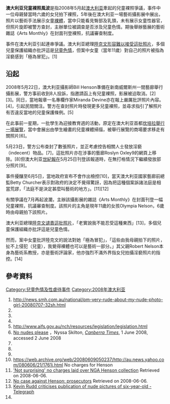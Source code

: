 **澳大利亚兒童裸照風波**是指2008年5月起[澳大利亚](../Page/澳大利亚.md "wikilink")牽起的兒童裸照爭議，事件中一位母親替當時六歲的女兒拍下裸照，5年後在澳大利亚一場藝術攝影展中展出，照片以藝術手法展示女童[裸體](https://zh.wikipedia.org/wiki/裸體 "wikilink")，當中只能看見臀部及乳頭，未有展示女童性器官，但照片旋即被警方查封，主辦單位被調查是否涉及兒童色情。期後舉辦藝展的藝術雜誌《Arts Monthly》在封面刊登裸照，抗議審查制度。

事件在澳大利亚引起連串爭議。澳大利亚總理[陸克文形容難以接受這批照片](https://zh.wikipedia.org/wiki/陸克文 "wikilink")，多個兒童保護組織亦批評這是[兒童色情](../Page/兒童色情.md "wikilink")，但案中女童（當年11歲）對自己的照片被指為淫褻感到「極為冒犯」。\[1\]　

## 沿起

2008年5月22日，澳大利亚攝影師Bill Henson準備在新南威爾斯州一間藝廊舉行攝影展，警方事前收到8人投訴，指邀請函上有兒童裸照，影展被迫取消。\[2\]\[3\]。同日，當地報章一名專欄作家Miranda Devine亦在報上嚴厲批評照片內容。\[4\]，引起民間關注。警方在查封照片時發現更多兒童裸照，並尋求指引了解照片有否違反當地的兒童保護條例。\[5\]

在此事前一星期，一批學生為迎接教育週的活動，原定在澳大利亚首都[坎培拉舉行一場展覽](https://zh.wikipedia.org/wiki/坎培拉 "wikilink")，當中會展出由學生繪畫的兒童裸體掃描，被舉行展覽的商場要求移走有關照片\[6\]。

5月23日，警方公布查封了數張照片，並正考慮控告相關人士發放淫褻（indecent）物品。\[7\]，這批照片亦在涉事的藝廊Roslyn Oxley9的網頁上移除。\[8\]但澳大利亚[世紀報在](https://zh.wikipedia.org/wiki/世紀報 "wikilink")5月25日刊登該報道時，在無打格情況下繼續發放部分照片\[9\]。

事件擾釀至6月5日，當地政府宣布不會作出檢控\[10\]，當天澳大利亚國家藝廊前總監Betty Churcher表示對政府的決定不覺得驚訝，因為把這種個案訴諸法庭是相當荒謬，「法庭不是決定甚麼叫藝術的地方」。\[11\]\[12\]

有關爭議在7月再起波瀾，主辦該攝影展的雜誌《Arts Monthly》在封面刊登一幅兒童裸照，抗議審查制度。該照片的主角是現年11歲的女孩Olympia Nelson，6歲時由母親拍下該照片。

澳大利亚總理[陸克文谴責這批照片](https://zh.wikipedia.org/wiki/陸克文 "wikilink")，「老實說我不能忍受這種東西」\[13\]，多個兒童保護組織亦批評這是兒童色情。

然而，案中女童批評陸克文的說法對她「極為冒犯」，「這些由我母親拍下的照片，扯不上侵犯（兒童），我覺得裸體也可以是藝術一部分。」其父親Robert Nelson本身為藝術系教授，亦是藝術評論家，他亦強烈不滿外界指女兒拍攝淫褻照片的指控。\[14\]

## 參考資料

[Category:兒童色情及性虐待事件](https://zh.wikipedia.org/wiki/Category:兒童色情及性虐待事件 "wikilink") [Category:2008年澳大利亚](https://zh.wikipedia.org/wiki/Category:2008年澳大利亚 "wikilink")

1.  <http://news.smh.com.au/national/pm-very-rude-about-my-nude-photo-girl-20080707-32sh.html>
2.
3.
4.
5.  <http://www.aifs.gov.au/nch/resources/legislation/legislation.html>
6.  [No nudes please](http://canberra.yourguide.com.au/news/local/news/general/no-nudes-please/780629.aspx) ，Nyssa Skilton, *[Canberra Times](https://zh.wikipedia.org/wiki/Canberra_Times "wikilink")*, 1 June 2008, accessed 2 June 2008
7.
8.
9.
10. <https://web.archive.org/web/20080609050237/http://au.news.yahoo.com/080606/21/1761j.html> No charges for Henson
11. ['Not surprising' no charges laid over NGA Henson collection](https://web.archive.org/web/20080610145101/http://au.news.yahoo.com/080606/21/175vw.html) Retrieved on 2008-06-06.
12. [No case against Henson: prosecutors](https://web.archive.org/web/20080609050237/http://au.news.yahoo.com/080606/21/1761j.html) Retrieved on 2008-06-06.
13. [Kevin Rudd criticises publication of nude pictures of six-year-old - Telegraph](http://www.telegraph.co.uk/news/worldnews/australiaandthepacific/australia/2262990/Kevin-Rudd-criticises-publication-of-nude-pictures-of-six-year-old.html)
14.